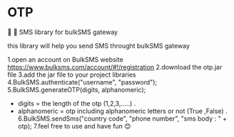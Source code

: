 # OTP
📲 💬 SMS library for bulkSMS gateway

this library will help you send SMS throught bulkSMS gateway

1.open an account on BulkSMS website https://www.bulksms.com/account/#!/registration
2.download the otp.jar file 
3.add the jar file to your project libraries
4.BulkSMS.authenticate("username", "password");
5.BulkSMS.generateOTP(digits, alphanomeric);  
  * digits = the length of the otp (1,2,3,.....) .
  * alphanomeric = otp including alphanomeric letters or not (True ,False) .
6.BulkSMS.sendSms("country code", "phone number", "sms body : " + otp);
7.feel free to use and have fun 😊


